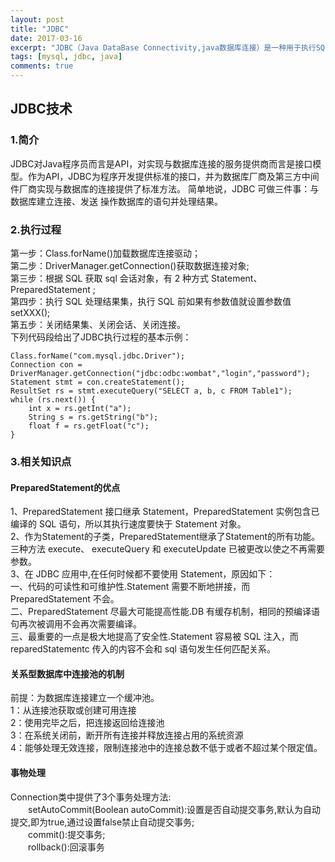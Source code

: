 ```yaml
---
layout: post
title: "JDBC"
date: 2017-03-16
excerpt: "JDBC（Java DataBase Connectivity,java数据库连接）是一种用于执行SQL语句的Java API，可以为多种关系数据库提供统一访问，它由一组用Java语言编写的类和接口组成。"
tags: [mysql, jdbc, java]
comments: true
---
```


## JDBC技术
### 1.简介
JDBC对Java程序员而言是API，对实现与数据库连接的服务提供商而言是接口模型。作为API，JDBC为程序开发提供标准的接口，并为数据库厂商及第三方中间件厂商实现与数据库的连接提供了标准方法。
简单地说，JDBC 可做三件事：与数据库建立连接、发送 操作数据库的语句并处理结果。
### 2.执行过程
第一步：Class.forName()加载数据库连接驱动；  
第二步：DriverManager.getConnection()获取数据连接对象;    
第三步：根据 SQL 获取 sql 会话对象，有 2 种方式 Statement、PreparedStatement ;  
第四步：执行 SQL 处理结果集，执行 SQL 前如果有参数值就设置参数值 setXXX();  
第五步：关闭结果集、关闭会话、关闭连接。  
下列代码段给出了JDBC执行过程的基本示例：
```
Class.forName("com.mysql.jdbc.Driver");
Connection con = DriverManager.getConnection("jdbc:odbc:wombat","login","password");
Statement stmt = con.createStatement();
ResultSet rs = stmt.executeQuery("SELECT a, b, c FROM Table1");
while (rs.next()) {
	int x = rs.getInt("a");
	String s = rs.getString("b");
	float f = rs.getFloat("c");
}
```
### 3.相关知识点
#### PreparedStatement的优点
1、PreparedStatement 接口继承 Statement，PreparedStatement 实例包含已编译的 SQL 语句，所以其执行速度要快于 Statement 对象。  
2、作为Statement的子类，PreparedStatement继承了Statement的所有功能。三种方法 execute、 executeQuery 和 executeUpdate 已被更改以使之不再需要参数。  
3、在 JDBC 应用中,在任何时候都不要使用 Statement，原因如下：  
一、代码的可读性和可维护性.Statement 需要不断地拼接，而 PreparedStatement 不会。  
二、PreparedStatement 尽最大可能提高性能.DB 有缓存机制，相同的预编译语句再次被调用不会再次需要编译。  
三、最重要的一点是极大地提高了安全性.Statement 容易被 SQL 注入，而 reparedStatementc 传入的内容不会和 sql 语句发生任何匹配关系。  
#### 关系型数据库中连接池的机制
前提：为数据库连接建立一个缓冲池。  
1：从连接池获取或创建可用连接  
2：使用完毕之后，把连接返回给连接池  
3：在系统关闭前，断开所有连接并释放连接占用的系统资源  
4：能够处理无效连接，限制连接池中的连接总数不低于或者不超过某个限定值。  
#### 事物处理
Connection类中提供了3个事务处理方法:   
  setAutoCommit(Boolean autoCommit):设置是否自动提交事务,默认为自动提交,即为true,通过设置false禁止自动提交事务;   
  commit():提交事务;   
  rollback():回滚事务  
